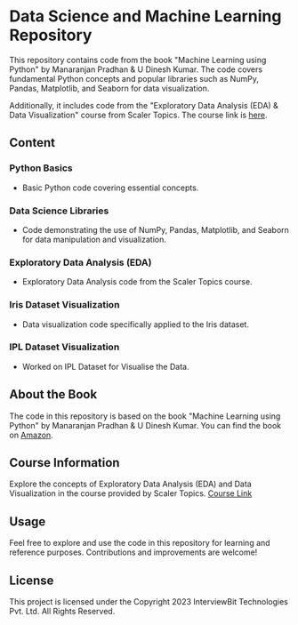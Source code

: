 # Data Science and Machine Learning Repository

This repository contains code from the book "Machine Learning using Python" by Manaranjan Pradhan & U Dinesh Kumar. The code covers fundamental Python concepts and popular libraries such as NumPy, Pandas, Matplotlib, and Seaborn for data visualization.

Additionally, it includes code from the "Exploratory Data Analysis (EDA) & Data Visualization" course from Scaler Topics. The course link is [here](https://www.scaler.com/topics/course/eda-and-data-visualisation/).

## Content

### Python Basics
- Basic Python code covering essential concepts.

### Data Science Libraries
- Code demonstrating the use of NumPy, Pandas, Matplotlib, and Seaborn for data manipulation and visualization.

### Exploratory Data Analysis (EDA)
- Exploratory Data Analysis code from the Scaler Topics course.

### Iris Dataset Visualization
- Data visualization code specifically applied to the Iris dataset.

### IPL Dataset Visualization
- Worked on IPL Dataset for Visualise the Data.


## About the Book
The code in this repository is based on the book "Machine Learning using Python" by Manaranjan Pradhan & U Dinesh Kumar. You can find the book on [Amazon](https://www.amazon.in/Machine-Learning-Python-Manaranjan-Pradhan/dp/8126579900).

## Course Information
Explore the concepts of Exploratory Data Analysis (EDA) and Data Visualization in the course provided by Scaler Topics. [Course Link](https://www.scaler.com/topics/course/eda-and-data-visualisation/)

## Usage
Feel free to explore and use the code in this repository for learning and reference purposes. Contributions and improvements are welcome!

## License
This project is licensed under the Copyright 2023 InterviewBit Technologies Pvt. Ltd. All Rights Reserved.
